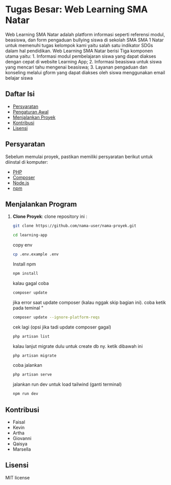# Tugas Besar: Web Learning SMA Natar

Web Learning SMA Natar adalah platform informasi seperti referensi modul, beasiswa, dan form pengaduan bullying siswa di sekolah SMA SMA 1 Natar untuk memenuhi tugas kelompok kami yaitu salah satu indikator SDGs dalam hal pendidikan. Web Learning SMA Natar berisi Tiga komponen utama yaitu: 1. Informasi modul pembelajaran siswa yang dapat diakses dengan cepat di website Learning App; 2. Informasi beasiswa untuk siswa yang mencari tahu mengenai beasiswa; 3. Layanan pengaduan dan konseling melalui gform yang dapat diakses oleh siswa menggunakan email belajar siswa 

## Daftar Isi

- [Persyaratan](#persyaratan)
- [Pengaturan Awal](#pengaturan-awal)
- [Menjalankan Proyek](#menjalankan-proyek)
- [Kontribusi](#kontribusi)
- [Lisensi](#lisensi)

## Persyaratan

Sebelum memulai proyek, pastikan memiliki persyaratan berikut untuk diinstal di komputer:
- [PHP](https://www.php.net/)
- [Composer](https://getcomposer.org/)
- [Node.js](https://nodejs.org/)
- [npm](https://www.npmjs.com/)

## Menjalankan Program

1. **Clone Proyek**: clone repository ini : 

   ```bash
   git clone https://github.com/nama-user/nama-proyek.git
   ```
   ```bash
   cd learning-app
   ```

   copy env
   ```bash
   cp .env.example .env
   ```
   
   Install npm
   ```bash
   npm install
   ```
   
   kalau gagal coba 
   ```bash
   composer update
   ```
   
   jika error saat update composer (kalau nggak skip bagian ini). coba ketik pada teminal "
   ```bash
   composer update --ignore-platform-reqs
   ```

   cek lagi (opsi jika tadi update composer gagal)    
   ```bash
   php artisan list
   ```

   kalau lanjut migrate dulu untuk create db ny. ketik dibawah ini
   ```bash
   php artisan migrate
   ```

   coba jalankan
   ```bash
   php artisan serve
   ```

   jalankan run dev untuk load tailwind (ganti terminal)
   ```bash
   npm run dev
   ```
    
## Kontribusi
- Faisal
- Kevin
- Artha
- Giovanni
- Qaisya
- Marsella

## Lisensi
MIT license
